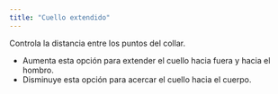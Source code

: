 ```yaml
---
title: "Cuello extendido"
---
```


Controla la distancia entre los puntos del collar.

- Aumenta esta opción para extender el cuello hacia fuera y hacia el hombro.
- Disminuye esta opción para acercar el cuello hacia el cuerpo.




